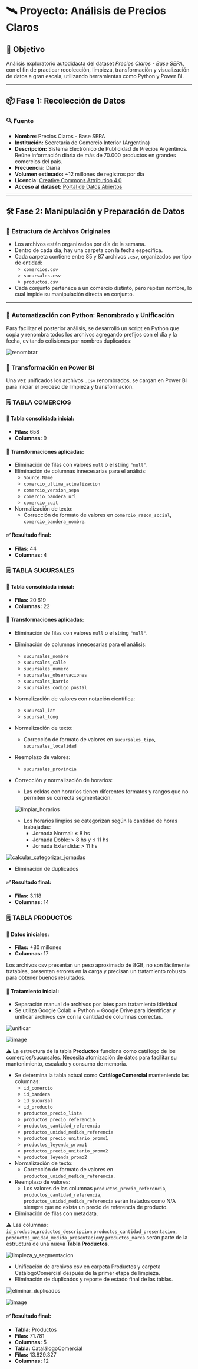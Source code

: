 # 🛰️ Proyecto: Análisis de Precios Claros

## 📌 Objetivo
Análisis exploratorio autodidacta del dataset *Precios Claros - Base SEPA*, con el fin de practicar recolección, limpieza, transformación y visualización de datos a gran escala, utilizando herramientas como Python y Power BI.

---

## 📦 Fase 1: Recolección de Datos

### 🔍 Fuente
- **Nombre:** Precios Claros - Base SEPA  
- **Institución:** Secretaría de Comercio Interior (Argentina)  
- **Descripción:** Sistema Electrónico de Publicidad de Precios Argentinos. Reúne información diaria de más de 70.000 productos en grandes comercios del país.  
- **Frecuencia:** Diaria  
- **Volumen estimado:** ~12 millones de registros por día  
- **Licencia:** [Creative Commons Attribution 4.0](https://creativecommons.org/licenses/by/4.0/)  
- **Acceso al dataset:** [Portal de Datos Abiertos](https://datos.produccion.gob.ar/dataset/sepa-precios)

---

## 🛠️ Fase 2: Manipulación y Preparación de Datos

### 📂 Estructura de Archivos Originales
- Los archivos están organizados por día de la semana.
- Dentro de cada día, hay una carpeta con la fecha específica.
- Cada carpeta contiene entre 85 y 87 archivos `.csv`, organizados por tipo de entidad:
  - `comercios.csv`
  - `sucursales.csv`
  - `productos.csv`
- Cada conjunto pertenece a un comercio distinto, pero repiten nombre, lo cual impide su manipulación directa en conjunto.

---

### 🧮 Automatización con Python: Renombrado y Unificación

Para facilitar el posterior análisis, se desarrolló un script en Python que copia y renombra todos los archivos agregando prefijos con el día y la fecha, evitando colisiones por nombres duplicados:

![renombrar](https://github.com/user-attachments/assets/e313df96-91bd-4ea8-985e-37a60d93a224)

### 🔄 Transformación en Power BI

Una vez unificados los archivos `.csv` renombrados, se cargan en Power BI para iniciar el proceso de limpieza y transformación.

### 🗒️ TABLA COMERCIOS
#### 🧹 Tabla consolidada inicial: 
- **Filas:** 658  
- **Columnas:** 9

#### 🔧 Transformaciones aplicadas:
- Eliminación de filas con valores `null` o el string `"null"`.
- Eliminación de columnas innecesarias para el análisis:
  - `Source.Name`
  - `comercio_ultima_actualizacion`
  - `comercio_version_sepa`
  - `comercio_bandera_url`
  - `comercio_cuit`
- Normalización de texto:
  - Corrección de formato de valores en `comercio_razon_social`, `comercio_bandera_nombre`.

#### ✅ Resultado final: 
- **Filas:** 44  
- **Columnas:** 4

### 🗒️ TABLA SUCURSALES
#### 🧹 Tabla consolidada inicial: 
- **Filas:** 20.619  
- **Columnas:** 22

#### 🔧 Transformaciones aplicadas:
- Eliminación de filas con valores `null` o el string `"null"`.
- Eliminación de columnas innecesarias para el análisis:
  - `sucursales_nombre`
  - `sucursales_calle`
  - `sucursales_numero`
  - `sucursales_observaciones`
  - `sucursales_barrio`
  - `sucursales_codigo_postal`
- Normalización de valores con notación científica:
  - `sucursal_lat`
  - `sucursal_long`
- Normalización de texto:
  - Corrección de formato de valores en `sucursales_tipo`, `sucursales_localidad`
- Reemplazo de valores: 
  - `sucursales_provincia`
- Corrección y normalización de horarios:
  - Las celdas con horarios tienen diferentes formatos y rangos que no permiten su correcta segmentación.

  ![limpiar_horarios](https://github.com/user-attachments/assets/a1b27cb5-6f54-4c24-906a-c259d14aa667)
  
  - Los horarios limpios se categorizan según la cantidad de horas trabajadas:
    - Jornada Normal: ≤ 8 hs 
    - Jornada Doble: > 8 hs y ≤ 11 hs
    - Jornada Extendida: > 11 hs

![calcular_categorizar_jornadas](https://github.com/user-attachments/assets/6b163e23-614d-411e-a2c7-669ee58ce246)

- Eliminación de duplicados
 
#### ✅ Resultado final: 
- **Filas:** 3.118 
- **Columnas:** 14

### 🗒️ TABLA PRODUCTOS
#### 🧹 Datos iniciales: 
- **Filas:** +80 millones 
- **Columnas:** 17

Los archivos csv presentan un peso aproximado de 8GB, no son fácilmente tratables, presentan errores en la carga y precisan un tratamiento robusto para obtener buenos resultados.

#### 🔧 Tratamiento inicial:
- Separación manual de archivos por lotes para tratamiento idividual
- Se utiliza Google Colab + Python + Google Drive para identificar y unificar archivos csv con la cantidad de columnas correctas.

![unificar](https://github.com/user-attachments/assets/3ca91ebc-70b5-4861-96bc-85e16f5a8ebe)

![image](https://github.com/user-attachments/assets/3a9e0fa5-0ae6-48ad-8c51-ce74f24777ee)

⚠️ La estructura de la tabla **Productos** funciona como catálogo de los comercios/sucursales. Necesita atomización de datos para facilitar su mantenimiento, escalado y consumo de memoria.

- Se determina la tabla actual como **CatálogoComercial** manteniendo las columnas:
  - `id_comercio`
  - `id_bandera`
  - `id_sucursal`
  - `id_producto`
  - `productos_precio_lista`
  - `productos_precio_referencia`
  - `productos_cantidad_referencia`
  - `productos_unidad_medida_referencia`
  - `productos_precio_unitario_promo1`
  - `productos_leyenda_promo1`
  - `productos_precio_unitario_promo2`
  - `productos_leyenda_promo2`
- Normalización de texto:
  - Corrección de formato de valores en `productos_unidad_medida_referencia`.
- Reemplazo de valores: 
  - Los valores de las columnas `productos_precio_referencia`,	`productos_cantidad_referencia`,	`productos_unidad_medida_referencia` serán tratados como N/A siempre que no exista un precio de referencia de producto.
- Eliminación de filas con metadata.
 
⚠️ Las columnas: `id_producto`,`productos_descripcion`,`productos_cantidad_presentacion`,	`productos_unidad_medida_presentacion`y `productos_marca` serán parte de la estructura de una nueva **Tabla Productos**.

![limpieza_y_segmentacion](https://github.com/user-attachments/assets/c183c8a4-a238-452a-9efb-f224c1c2d35b)

- Unificación de archivos csv en carpeta Productos y carpeta CatálogoComercial después de la primer etapa de limpieza.
- Eliminación de duplicados y reporte de estado final de las tablas.

![eliminar_duplicados](https://github.com/user-attachments/assets/dd6dc25a-00ac-4f0f-965d-1f541ba1a43f)

![image](https://github.com/user-attachments/assets/b8dfe7da-b9b5-487e-9676-8b0000421a10)

#### ✅ Resultado final: 
- **Tabla:** Productos
- **Filas:** 71.781
- **Columnas:** 5
- **Tabla:** CatalálogoComercial
- **Filas:** 13.829.327
- **Columnas:** 12
